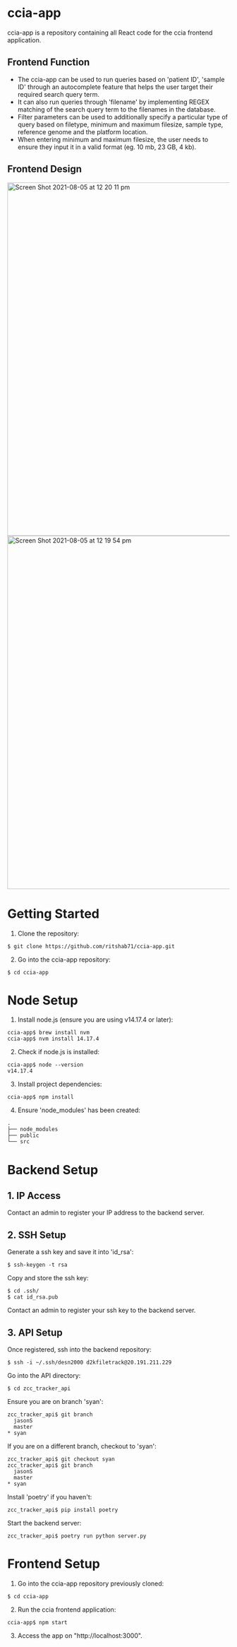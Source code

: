# ccia-app

ccia-app is a repository containing all React code for the ccia frontend application.

## Frontend Function

- The ccia-app can be used to run queries based on 'patient ID', 'sample ID' through an autocomplete feature that helps the user target their required search query term.
- It can also run queries through 'filename' by implementing REGEX matching of the search query term to the filenames in the database.
- Filter parameters can be used to additionally specify a particular type of query based on filetype, minimum and maximum filesize, sample type, reference genome and the platform location.
- When entering minimum and maximum filesize, the user needs to ensure they input it in a valid format (eg. 10 mb, 23 GB, 4 kb).

## Frontend Design

<img width="800" alt="Screen Shot 2021-08-05 at 12 20 11 pm" src="https://user-images.githubusercontent.com/86877481/128281672-2c96b549-8f0b-47f4-8bf7-4b40047fe3a4.png">

<img width="800" alt="Screen Shot 2021-08-05 at 12 19 54 pm" src="https://user-images.githubusercontent.com/86877481/128281724-acb51d69-a525-4f21-b431-bd0e195d0521.png">

# Getting Started

1. Clone the repository:

```
$ git clone https://github.com/ritshab71/ccia-app.git
```

2. Go into the ccia-app repository:

```
$ cd ccia-app
```

# Node Setup

1. Install node.js (ensure you are using v14.17.4 or later):

```
ccia-app$ brew install nvm
ccia-app$ nvm install 14.17.4
```

2. Check if node.js is installed:

```
ccia-app$ node --version
v14.17.4
```

3. Install project dependencies:

```
ccia-app$ npm install
```

4. Ensure 'node_modules' has been created:

```
.
├── node_modules
├── public
└── src
```

# Backend Setup

## 1. IP Access

Contact an admin to register your IP address to the backend server.

## 2. SSH Setup

Generate a ssh key and save it into 'id_rsa':

```
$ ssh-keygen -t rsa
```

Copy and store the ssh key:

```
$ cd .ssh/
$ cat id_rsa.pub
```

Contact an admin to register your ssh key to the backend server.

## 3. API Setup

Once registered, ssh into the backend repository:

```
$ ssh -i ~/.ssh/desn2000 d2kfiletrack@20.191.211.229
```

Go into the API directory:

```
$ cd zcc_tracker_api
```

Ensure you are on branch 'syan':

```
zcc_tracker_api$ git branch
  jasonS
  master
* syan
```

If you are on a different branch, checkout to 'syan':

```
zcc_tracker_api$ git checkout syan
zcc_tracker_api$ git branch
  jasonS
  master
* syan
```

Install 'poetry' if you haven't:

```
zcc_tracker_api$ pip install poetry
```

Start the backend server:

```
zcc_tracker_api$ poetry run python server.py
```

# Frontend Setup

1. Go into the ccia-app repository previously cloned:

```
$ cd ccia-app
```

2. Run the ccia frontend application:

```
ccia-app$ npm start
```

3. Access the app on "http://localhost:3000".
